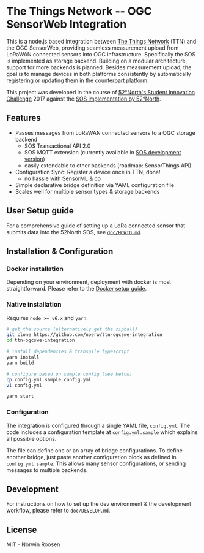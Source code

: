 # The Things Network -- OGC SensorWeb Integration

This is a node.js based integration between [The Things Network](https://thethingsnetwork.org) (TTN) and the OGC SensorWeb, providing seamless measurement upload from LoRaWAN connected sensors into OGC infrastructure.
Specifically the SOS is implemented as storage backend. Building on a modular architecture, support for more backends is planned.
Besides measurement upload, the goal is to manage devices in both platforms consistently by automatically registering or updating them in the counterpart platform.

This project was developed in the course of [52°North's Student Innovation Challenge](http://52north.org/about/other-activities/student-innovation-prize) 2017 against the [SOS implementation by 52°North](https://github.com/52north/SOS).

## Features
- Passes messages from LoRaWAN connected sensors to a OGC storage backend
    - SOS Transactional API 2.0
    - SOS MQTT extension (currently available in [SOS development version](https://github.com/SeBaDro/SOS/tree/feature/mqtt))
    - easily extendable to other backends (roadmap: SensorThings API)
- Configuration Sync: Register a device once in TTN; done!
    - no hassle with SensorML & co
- Simple declarative bridge definition via YAML configuration file
- Scales well for multiple sensor types & storage backends

## User Setup guide
For a comprehensive guide of setting up a LoRa connected sensor that submits data into the 52North SOS, see [`doc/HOWTO.md`](./doc/HOWTO.md).

## Installation & Configuration

### Docker installation
Depending on your environment, deployment with docker is most straightforward. Please refer to the [Docker setup guide](./docker/README.md).

### Native installation
Requires `node >= v6.x` and `yarn`.

```sh
# get the source (alternatively get the zipball)
git clone https://github.com/noerw/ttn-ogcswe-integration
cd ttn-ogcswe-integration

# install dependencies & transpile typescript
yarn install
yarn build

# configure based on sample config (see below)
cp config.yml.sample config.yml
vi config.yml

yarn start
```

### Configuration
The integration is configured through a single YAML file, `config.yml`. The code includes a configuration template at `config.yml.sample` which explains all possible options.

The file can define one or an array of bridge configurations. To define another bridge, just paste another configuration block as defined in `config.yml.sample`. This allows many sensor configurations, or sending messages to multiple backends.

## Development
For instructions on how to set up the dev environment & the development workflow,
please refer to `doc/DEVELOP.md`.

## License
MIT - Norwin Roosen
